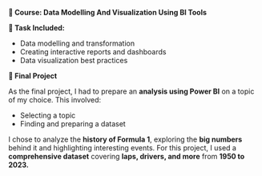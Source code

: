 **📘 Course: Data Modelling And Visualization Using BI Tools**

**📌 Task Included:**

- Data modelling and transformation
- Creating interactive reports and dashboards
- Data visualization best practices

**🏁 Final Project**

As the final project, I had to prepare an **analysis using Power BI** on a topic of my choice.
This involved:

- Selecting a topic
- Finding and preparing a dataset

I chose to analyze the **history of Formula 1**, exploring the **big numbers** behind it and highlighting interesting events.
For this project, I used a **comprehensive dataset** covering **laps, drivers, and more** from **1950 to 2023.**
